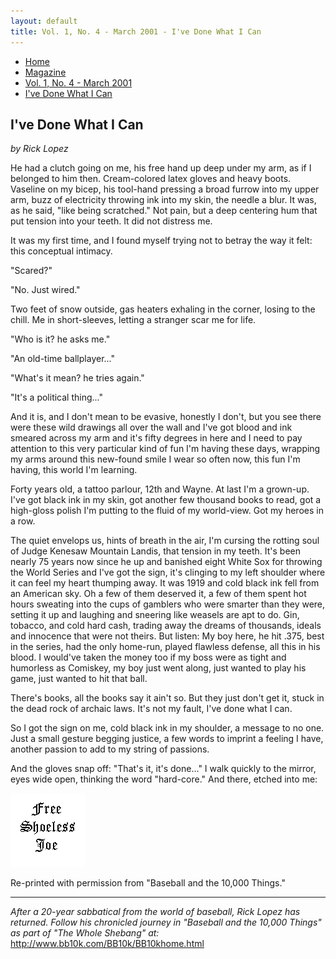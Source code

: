 ```yaml
---
layout: default
title: Vol. 1, No. 4 - March 2001 - I've Done What I Can
---
```

<nav class="breadcrumb" aria-label="breadcrumbs">
  <ul>
    <li><a href="{{ site.url }}{{ site.baseurl }}">Home</a></li>
    <li><a href="../magazine-home.html">Magazine</a></li>
    <li><a href="bi_vol_1_no_4_home.html">Vol. 1, No. 4 - March 2001</a></li>
    <li class="is-active"><a href="#" aria-current="page">I've Done What I Can</a></li>
  </ul>
</nav>

<section class="storycontent">
  <h1>I've Done What I Can</h1>
  <p><em>by Rick Lopez</em></p>

  <p>
    He had a clutch going on me, his free hand up deep under my arm, as if I belonged to him then. Cream-colored latex gloves and heavy boots. Vaseline on my bicep, his tool-hand pressing a broad furrow into my upper arm, buzz of electricity throwing ink into my skin, the needle a blur. It was, as he said, "like being scratched." Not pain, but a deep centering hum that put tension into your teeth. It did not distress me.
  </p>

  <p>
    It was my first time, and I found myself trying not to betray the way it felt:  this conceptual intimacy.
  </p>

  <p>
    "Scared?"
  </p>

  <p>
    "No. Just wired."
  </p>

  <p>
    Two feet of snow outside, gas heaters exhaling in the corner, losing to the chill. Me in short-sleeves, letting a stranger scar me for life.
  </p>

  <p>
    "Who is it? he asks me."
  </p>

  <p>
    "An old-time ballplayer..."
  </p>

  <p>
    "What's it mean? he tries again."
  </p>

  <p>
    "It's a political thing..."
  </p>

  <p>
    And it is, and I don't mean to be evasive, honestly I don't, but you see there were these wild drawings all over the wall and I've got blood and ink smeared across my arm and it's fifty degrees in here and I need to pay attention to this very particular kind of fun I'm having these days, wrapping my arms around this new-found smile I wear so often now, this fun I'm having, this world I'm learning.
  </p>

  <p>
    Forty years old, a tattoo parlour, 12th and Wayne. At last I'm a grown-up. I've got black ink in my skin, got another few thousand books to read, got a high-gloss polish I'm putting to the fluid of my world-view. Got my heroes in a row.
  </p>

  <p>
    The quiet envelops us, hints of breath in the air, I'm cursing the rotting soul of Judge Kenesaw Mountain Landis, that tension in my teeth. It's been nearly 75 years now since he up and banished eight White Sox for throwing the World Series and I've got the sign, it's clinging to my left shoulder where it can feel my heart thumping away. It was 1919 and cold black ink fell from an American sky. Oh a few of them deserved it, a few of them spent hot hours sweating into the cups of gamblers who were smarter than they were, setting it up and laughing and sneering like weasels are apt to do. Gin, tobacco, and cold hard cash, trading away the dreams of thousands, ideals and innocence that were not theirs. But listen: My boy here, he hit .375, best in the series, had the only home-run, played flawless defense, all this in his blood. I would've taken the money too if my boss were as tight and humorless as Comiskey, my boy just went along, just wanted to play his game, just wanted to hit that ball.
  </p>

  <p>
    There's books, all the books say it ain't so. But they just don't get it, stuck in the dead rock of archaic laws. It's not my fault, I've done what I can.
  </p>

  <p>
    So I got the sign on me, cold black ink in my shoulder, a message to no one. Just a small gesture begging justice, a few words to imprint a feeling I have, another passion to add to my string of passions.
  </p>

  <p>
    And the gloves snap off: "That's it, it's done..." I walk quickly to the mirror, eyes wide open, thinking the word "hard-core." And there, etched into me:
  </p>

  <div class="level">
    <div class="level-item has-text-centered">
      <img src="images/bi_vol_1_no_4_free_shoeless_joe.gif" alt="Free Shoeless Joe" title="Free Shoeless Joe" />
    </div>
  </div>

  <p>
    Re-printed with permission from "Baseball and the 10,000 Things."
  </p>

  <hr />

  <p>
    <em>After a 20-year sabbatical from the world of baseball, Rick Lopez has returned.  Follow his chronicled journey in "Baseball and the 10,000 Things" as part of "The Whole Shebang" at: </em><a href="http://www.bb10k.com/BB10k/BB10khome.html">http://www.bb10k.com/BB10k/BB10khome.html</a>
  </p>

</section>
